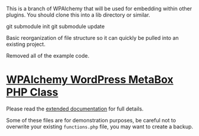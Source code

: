 This is a branch of WPAlchemy that will be used for embedding within other plugins. You should clone this into a lib directory or similar.

git submodule init
git submodule update

Basic reorganization of file structure so it can quickly be pulled into an existing project.

Removed all of the example code. 


[WPAlchemy WordPress MetaBox PHP Class][wpalchemy]
=========================

Please read the [extended documentation][wpalchemy] for full details.

Some of these files are for demonstration purposes, be careful not to overwrite your existing `functions.php` file, you may want to create a backup.

[wpalchemy]: http://farinspace.com/wpalchemy-metabox/ "WPAlchemy MetaBox PHP Class"
